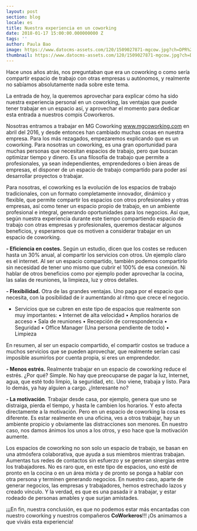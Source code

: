```yaml
---
layout: post
section: blog
locale: es
title: Nuestra experiencia en un coworking
date: 2018-01-17 15:00:00.000000000 Z
tags: ''
author: Paula Bao
image: https://www.datocms-assets.com/120/1509027871-mgcow.jpg?ch=DPR%2CWidth&auto=format&w=1024&fm=jpg
thumbnail: https://www.datocms-assets.com/120/1509027871-mgcow.jpg?ch=DPR%2CWidth&auto=format&w=105&fm=jpg
---
```


Hace unos años atrás, nos preguntaban que era un coworking o como sería compartir espacio de trabajo con otras empresas u autónomos, y realmente no sabíamos absolutamente nada sobre este tema.

La entrada de hoy, la queremos aprovechar para explicar cómo ha sido nuestra experiencia personal en un coworking, las ventajas que puede tener trabajar en un espacio así, y aprovechar el momento para dedicar esta entrada a nuestros compis Coworkeros. 

<!--more-->

Nosotras entramos a trabajar en MG Coworking www.mgcoworking.com en abril del 2016, y desde entonces han cambiado muchas cosas en nuestra empresa.  Para los más rezagados, empezaremos explicando que es un coworking. Para nosotras un coworking, es una gran oportunidad para muchas personas que necesitan espacios de trabajo, pero que buscan optimizar tiempo y dinero. Es una filosofía de trabajo que permite a profesionales, ya sean independientes, emprendedores o bien áreas de empresas, el disponer de un espacio de trabajo compartido para poder así desarrollar proyectos o trabajar. 

Para nosotras, el coworking es la evolución de los espacios de trabajo tradicionales, con un formato completamente innovador, dinámico y flexible, que permite compartir los espacios con otros profesionales y otras empresas, así como tener un espacio propio de trabajo, en un ambiente profesional e integral, generando oportunidades para los negocios.
Así que, según nuestra experiencia durante este tiempo compartiendo espacio de trabajo con otras empresas y profesionales, queremos destacar algunos beneficios, y esperamos que os motiven a considerar trabajar en un espacio de coworking.

**-	Eficiencia en costes.** Según un estudio, dicen que los costes se reducen hasta un 30% anual, al compartir los servicios con otros. Un ejemplo claro es el internet. Al ser un espacio compartido, también podemos compartirlo sin necesidad de tener uno mismo que cubrir el 100% de esa conexión. Ni hablar de otros beneficios como por ejemplo poder aprovechar la cocina, las salas de reuniones, la limpieza, luz y otros detalles.

**-	Flexibilidad.** Otra de las grandes ventajas. Uno paga por el espacio que necesita, con la posibilidad de ir aumentando al ritmo que crece el negocio.

-	Servicios que se cubren en este tipo de espacios que realmente son muy importantes:
•	Internet de alta velocidad
•	Amplios horarios de acceso
•	Sala de reuniones
•	Recepción de correspondencia 
•	Seguridad
•	Office Manager (Una persona pendiente de todo)
•	Limpieza

En resumen, al ser un espacio compartido, el compartir costos se traduce a muchos servicios que se pueden aprovechar, que realmente serían casi imposible asumirlos por cuenta propia, si eres un emprendedor. 

**-	Menos estrés.** Realmente trabajar en un espacio de coworking reduce el estrés. ¿Por qué? Simple. No hay que preocuparse de pagar la luz, Internet, agua, que esté todo limpio, la seguridad, etc. Uno viene, trabaja y listo. Para lo demás, ya hay alguien a cargo. ¿Interesante no?

**-	La motivación**. Trabajar desde casa, por ejemplo, genera que uno se distraiga, pierda el tiempo, y hasta le cambien los horarios. Y esto afecta directamente a la motivación. Pero en un espacio de coworking la cosa es diferente. Es estar realmente en una oficina, ves a otros trabajar, hay un ambiente propicio y obviamente las distracciones son menores. En nuestro caso, nos damos ánimos los unos a los otros, y eso hace que la motivación aumente. 

Los espacios de coworking no son solo un espacio de trabajo, se basan en una atmósfera colaborativa, que ayuda a sus miembros mientras trabajan. Aumentas tus redes de contactos sin esfuerzo y se generan sinergias entre los trabajadores. No es raro que, en este tipo de espacios, uno esté de pronto en la cocina o en un área mixta y de pronto se ponga a hablar con otra persona y terminen generando negocios. En nuestro caso, aparte de generar negocios, las empresas y trabajadores, hemos estrechado lazos y creado vínculo. Y la verdad, es que es una pasada ir a trabajar, y estar rodeado de personas amables y que surjan amistades.

¡¡¡En fin, nuestra conclusión, es que no podemos estar más encantadas con nuestro coworking y nuestros compañeros **CoWorkeros**!!! ¡Os animamos a que viváis esta experiencia!


